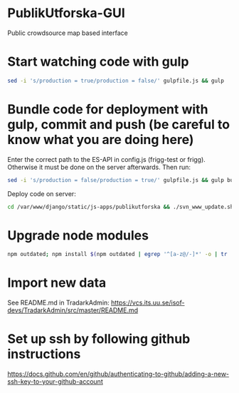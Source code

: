 # PublikUtforska-GUI
Public crowdsource map based interface

# Start watching code with gulp

```bash
sed -i 's/production = true/production = false/' gulpfile.js && gulp
```

# Bundle code for deployment with gulp, commit and push (be careful to know what you are doing here)

Enter the correct path to the ES-API in config.js (frigg-test or frigg). Otherwise it must be done on the server afterwards. Then run:

```bash
sed -i 's/production = false/production = true/' gulpfile.js && gulp build && git add www && git commit -m 'fresh compile' && git push origin master
```

Deploy code on server:

```bash
cd /var/www/django/static/js-apps/publikutforska && ./svn_www_update.sh && exit
```

# Upgrade node modules

```bash
npm outdated; npm install $(npm outdated | egrep '^[a-z@/-]*' -o | tr '\r\n' ' ') && npm outdated
```

# Import new data

See README.md in TradarkAdmin: https://vcs.its.uu.se/isof-devs/TradarkAdmin/src/master/README.md

# Set up ssh by following github instructions

https://docs.github.com/en/github/authenticating-to-github/adding-a-new-ssh-key-to-your-github-account
